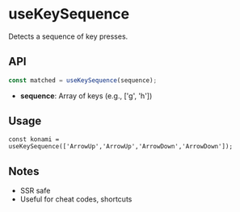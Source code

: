 # useKeySequence

Detects a sequence of key presses.

## API
```ts
const matched = useKeySequence(sequence);
```
- **sequence**: Array of keys (e.g., ['g', 'h'])

## Usage
```tsx
const konami = useKeySequence(['ArrowUp','ArrowUp','ArrowDown','ArrowDown']);
```

## Notes
- SSR safe
- Useful for cheat codes, shortcuts
